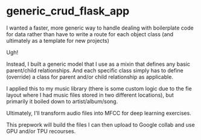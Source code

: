 # generic_crud_flask_app

I wanted a faster, more generic way to handle dealing with boilerplate code for data rather than have to write a route for each object class 
(and ultimately as a template for new projects) 

Ugh! 

Instead, I built a generic model that I use as a mixin that defines any basic parent/child relationships. And each specific
class simply has to define (override) a class for parent and/or child relationship as applicable. 

I applied this to my music library (there is some custom logic due to the fie layout where I had music files stored in two different locations), 
but primarily it boiled down to artist/album/song.

Ultimately, I'll transform audio files into MFCC for deep learning exercises.

This prepwork will build the files I can then upload to Google collab and use GPU and/or TPU recourses.
